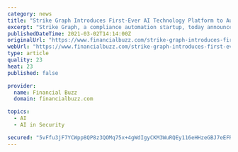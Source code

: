 ```yaml
---
category: news
title: "Strike Graph Introduces First-Ever AI Technology Platform to Automate Security Questionnaires"
excerpt: "Strike Graph, a compliance automation startup, today announces the launch of its new AI technology platform. The first feature on the new Strike Graph AI platform is the ability to answer each question on a company’s Security Questionnaire based upon an organization’s security habits and procedures."
publishedDateTime: 2021-03-02T14:14:00Z
originalUrl: "https://www.financialbuzz.com/strike-graph-introduces-first-ever-ai-technology-platform-to-automate-security-questionnaires/"
webUrl: "https://www.financialbuzz.com/strike-graph-introduces-first-ever-ai-technology-platform-to-automate-security-questionnaires/"
type: article
quality: 23
heat: 23
published: false

provider:
  name: Financial Buzz
  domain: financialbuzz.com

topics:
  - AI
  - AI in Security

secured: "5vFfu3jF7YCWpp8QP8z3QOMq75x+4gWdIgyCKM3WuRQEy116eHHzeGBJ7eEFRpoHweIkFJ+E6BhzjljzClZfArZd4ePx0vUvGAyGrM9PNfIrQ+yrXNemk03kR04r2CUxLs456AcDIl3vn/K0CrcgArSx0mmM+696yD9uF3SVVdeJ/HRm4rn2FLHeHLvXGJsy+B+O49es+IP3i/AEc63OktoHDZJAOIpr4Q+oaquqFxZkFEiCTIYL4Jif6MmJ0JZQz7aBVih3nlSpCwpFw4BQQ39W0MtqAhliqp8TeE1cpSoLJQJnrVcA8iQlAR+QpiCDr60blHzn+5GWVqH1vsFIE7BiiXu17BIuNFVB4cAPrIE=;cTqOHOpwTJKvF5eUFrAIyQ=="
---
```


